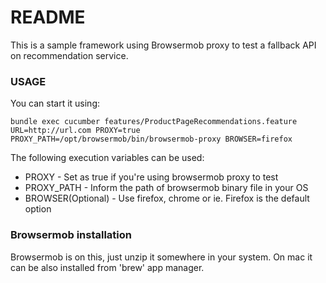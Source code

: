 # README #

This is a sample framework using Browsermob proxy to test a fallback API on recommendation service.

### USAGE ###

You can start it using:
```
bundle exec cucumber features/ProductPageRecommendations.feature URL=http://url.com PROXY=true PROXY_PATH=/opt/browsermob/bin/browsermob-proxy BROWSER=firefox
```

The following execution variables can be used:
* PROXY - Set as true if you're using browsermob proxy to test
* PROXY_PATH - Inform the path of browsermob binary file in your OS
* BROWSER(Optional) - Use firefox, chrome or ie. Firefox is the default option

### Browsermob installation ###
Browsermob is on this, just unzip it somewhere in your system. On mac it can be also installed from 'brew' app manager.